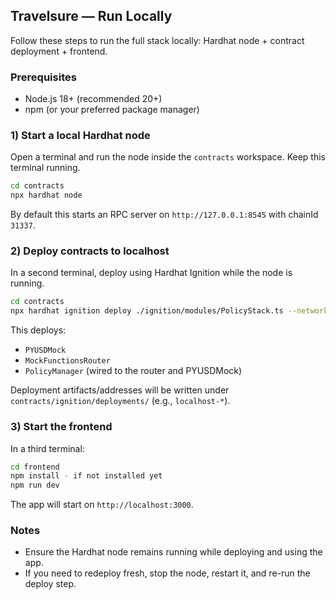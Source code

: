 ## Travelsure — Run Locally

Follow these steps to run the full stack locally: Hardhat node + contract deployment + frontend.

### Prerequisites
- Node.js 18+ (recommended 20+)
- npm (or your preferred package manager)

### 1) Start a local Hardhat node
Open a terminal and run the node inside the `contracts` workspace. Keep this terminal running.

```bash
cd contracts
npx hardhat node

```

By default this starts an RPC server on `http://127.0.0.1:8545` with chainId `31337`.

### 2) Deploy contracts to localhost
In a second terminal, deploy using Hardhat Ignition while the node is running.

```bash
cd contracts
npx hardhat ignition deploy ./ignition/modules/PolicyStack.ts --network localhost
```

This deploys:
- `PYUSDMock`
- `MockFunctionsRouter`
- `PolicyManager` (wired to the router and PYUSDMock)

Deployment artifacts/addresses will be written under `contracts/ignition/deployments/` (e.g., `localhost-*`).

### 3) Start the frontend
In a third terminal:

```bash
cd frontend
npm install - if not installed yet
npm run dev
```

The app will start on `http://localhost:3000`.

### Notes
- Ensure the Hardhat node remains running while deploying and using the app.
- If you need to redeploy fresh, stop the node, restart it, and re-run the deploy step.

